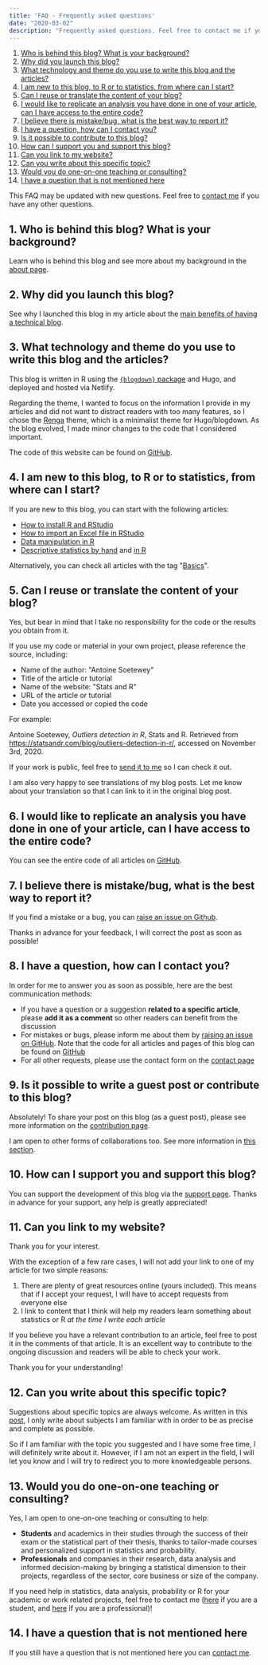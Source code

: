 ```yaml
---
title: 'FAQ - Frequently asked questions'
date: "2020-03-02"
description: "Frequently asked questions. Feel free to contact me if you have any other questions"
---
```


1. [Who is behind this blog? What is your background?](#1-who-is-behind-this-blog-what-is-your-background)
1. [Why did you launch this blog?](#2-why-did-you-launch-this-blog)
1. [What technology and theme do you use to write this blog and the articles?](#3-what-technology-and-theme-do-you-use-to-write-this-blog-and-the-articles)
1. [I am new to this blog, to R or to statistics, from where can I start?](#4-i-am-new-to-this-blog-to-r-or-to-statistics-from-where-can-i-start)
1. [Can I reuse or translate the content of your blog?](#5-can-i-reuse-or-translate-the-content-of-your-blog)
1. [I would like to replicate an analysis you have done in one of your article, can I have access to the entire code?](#6-i-would-like-to-replicate-an-analysis-you-have-done-in-one-of-your-article-can-i-have-access-to-the-entire-code)
1. [I believe there is mistake/bug, what is the best way to report it?](#7-i-believe-there-is-mistakebug-what-is-the-best-way-to-report-it)
1. [I have a question, how can I contact you?](#8-i-have-a-question-how-can-i-contact-you)
1. [Is it possible to contribute to this blog?](#9-is-it-possible-to-write-a-guest-post-or-contribute-to-this-blog)
1. [How can I support you and support this blog?](#10-how-can-i-support-you-and-support-this-blog)
1. [Can you link to my website?](#11-can-you-link-to-my-website)
1. [Can you write about this specific topic?](#12-can-you-write-about-this-specific-topic)
1. [Would you do one-on-one teaching or consulting?](#13-would-you-do-one-on-one-teaching-or-consulting)
1. [I have a question that is not mentioned here](#14-i-have-a-question-that-is-not-mentioned-here)

This FAQ may be updated with new questions. Feel free to [contact me](/contact/) if you have any other questions.

## 1. Who is behind this blog? What is your background?

Learn who is behind this blog and see more about my background in the [about page](/about/).

## 2. Why did you launch this blog?

See why I launched this blog in my article about the [main benefits of having a technical blog](/blog/7-benefits-of-sharing-your-code-in-a-data-science-blog/).

## 3. What technology and theme do you use to write this blog and the articles?

This blog is written in R using the [`{blogdown}` package](https://bookdown.org/yihui/blogdown/) and Hugo, and deployed and hosted via Netlify.

Regarding the theme, I wanted to focus on the information I provide in my articles and did not want to distract readers with too many features, so I chose the [Renga](https://github.com/nanxstats/hugo-renga) theme, which is a minimalist theme for Hugo/blogdown. As the blog evolved, I made minor changes to the code that I considered important.

The code of this website can be found on [GitHub](https://github.com/AntoineSoetewey/statsandr).

## 4. I am new to this blog, to R or to statistics, from where can I start?

If you are new to this blog, you can start with the following articles:
 
* [How to install R and RStudio](/blog/how-to-install-r-and-rstudio/)
* [How to import an Excel file in RStudio](/blog/how-to-import-an-excel-file-in-rstudio/)
* [Data manipulation in R](/blog/data-manipulation-in-r/)
* [Descriptive statistics by hand](/blog/descriptive-statistics-by-hand/) and [in R](/blog/descriptive-statistics-in-r/)

Alternatively, you can check all articles with the tag "[Basics](/tags/basics/)".

## 5. Can I reuse or translate the content of your blog?

Yes, but bear in mind that I take no responsibility for the code or the results you obtain from it.

If you use my code or material in your own project, please reference the source, including:

* Name of the author: "Antoine Soetewey"
* Title of the article or tutorial
* Name of the website: "Stats and R"
* URL of the article or tutorial
* Date you accessed or copied the code

For example:

Antoine Soetewey, *Outliers detection in R*, Stats and R. Retrieved from https://statsandr.com/blog/outliers-detection-in-r/, accessed on November 3rd, 2020.

If your work is public, feel free to [send it to me](/contact/) so I can check it out.

I am also very happy to see translations of my blog posts. Let me know about your translation so that I can link to it in the original blog post.

## 6. I would like to replicate an analysis you have done in one of your article, can I have access to the entire code?

You can see the entire code of all articles on [GitHub](https://github.com/AntoineSoetewey/statsandr/tree/master/content/blog).

## 7. I believe there is mistake/bug, what is the best way to report it?

If you find a mistake or a bug, you can [raise an issue on Github](https://github.com/AntoineSoetewey/statsandr/issues).

Thanks in advance for your feedback, I will correct the post as soon as possible!

## 8. I have a question, how can I contact you?

In order for me to answer you as soon as possible, here are the best communication methods:

* If you have a question or a suggestion **related to a specific article**, please **add it as a comment** so other readers can benefit from the discussion
* For mistakes or bugs, please inform me about them by [raising an issue on GitHub](https://github.com/AntoineSoetewey/statsandr/issues). Note that the code for all articles and pages of this blog can be found on [GitHub](https://github.com/AntoineSoetewey/statsandr/tree/master/content/blog)
* For all other requests, please use the contact form on the [contact page](/contact/)

## 9. Is it possible to write a guest post or contribute to this blog?

Absolutely! To share your post on this blog (as a guest post), please see more information on the [contribution page](/contribute/).

I am open to other forms of collaborations too. See more information in [this section](/blog/track-blog-performance-in-r/#future-plans).

## 10. How can I support you and support this blog?

You can support the development of this blog via the [support page](/support/). Thanks in advance for your support, any help is greatly appreciated!

## 11. Can you link to my website?

Thank you for your interest.

With the exception of a few rare cases, I will not add your link to one of my article for two simple reasons:

1. There are plenty of great resources online (yours included). This means that if I accept your request, I will have to accept requests from everyone else
1. I link to content that I think will help my readers learn something about statistics or R *at the time I write each article*

If you believe you have a relevant contribution to an article, feel free to post it in the comments of that article. It is an excellent way to contribute to the ongoing discussion and readers will be able to check your work.

Thank you for your understanding!

## 12. Can you write about this specific topic?

Suggestions about specific topics are always welcome. As written in this [post](/blog/track-blog-performance-in-r/#finding-topics), I only write about subjects I am familiar with in order to be as precise and complete as possible.

So if I am familiar with the topic you suggested and I have some free time, I will definitely write about it. However, if I am not an expert in the field, I will let you know and I will try to redirect you to more knowledgeable persons.

## 13. Would you do one-on-one teaching or consulting?

Yes, I am open to one-on-one teaching or consulting to help:

- **Students** and academics in their studies through the success of their exam or the statistical part of their thesis, thanks to tailor-made courses and personalized support in statistics and probability.
- **Professionals** and companies in their research, data analysis and informed decision-making by bringing a statistical dimension to their projects, regardless of the sector, core business or size of the company.

If you need help in statistics, data analysis, probability or R for your academic or work related projects, feel free to contact me ([here](https://easystat.be/contact-en/) if you are a student, and [here](https://datanalyze.be/#contact) if you are a professional)!

## 14. I have a question that is not mentioned here

If you still have a question that is not mentioned here you can [contact me](/contact/).
